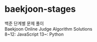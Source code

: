 # baekjoon-stages
백준 단계별 문제 풀이
<br>
Baekjoon Online Judge Algorithm Solutions
<br>
8\~12: JavaScript
13\~: Python